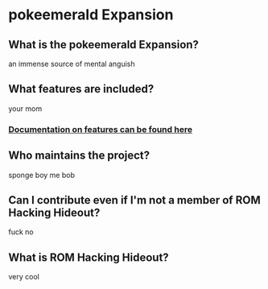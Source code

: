 # pokeemerald Expansion

## What is the pokeemerald Expansion?

an immense source of mental anguish

## What features are included?

your mom

### [Documentation on features can be found here](https://github.com/rh-hideout/pokeemerald-expansion/wiki)

## Who maintains the project?

sponge boy me bob

## Can I contribute even if I'm not a member of ROM Hacking Hideout?

fuck no

## What is ROM Hacking Hideout?

very cool
